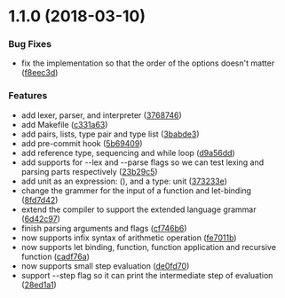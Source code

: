 <a name="1.1.0"></a>
# 1.1.0 (2018-03-10)


### Bug Fixes

* fix the implementation so that the order of the options doesn't matter ([f8eec3d](https://github.com/wyk9787/compiler/commit/f8eec3d))


### Features

* add lexer, parser, and interpreter ([3768746](https://github.com/wyk9787/compiler/commit/3768746))
* add Makefile ([c331a63](https://github.com/wyk9787/compiler/commit/c331a63))
* add pairs, lists, type pair and type list ([3babde3](https://github.com/wyk9787/compiler/commit/3babde3))
* add pre-commit hook ([5b69409](https://github.com/wyk9787/compiler/commit/5b69409))
* add reference type, sequencing and while loop ([d9a56dd](https://github.com/wyk9787/compiler/commit/d9a56dd))
* add supports for --lex and --parse flags so we can test lexing and parsing parts respectively ([23b29c5](https://github.com/wyk9787/compiler/commit/23b29c5))
* add unit as an expression: (), and a type: unit ([373233e](https://github.com/wyk9787/compiler/commit/373233e))
* change the grammer for the input of a function and let-binding ([8fd7d42](https://github.com/wyk9787/compiler/commit/8fd7d42))
* extend the compiler to support the extended language grammar ([6d42c97](https://github.com/wyk9787/compiler/commit/6d42c97))
* finish parsing arguments and flags ([cf746b6](https://github.com/wyk9787/compiler/commit/cf746b6))
* now supports infix syntax of arithmetic operation ([fe7011b](https://github.com/wyk9787/compiler/commit/fe7011b))
* now supports let binding, function, function application and recursive function ([cadf76a](https://github.com/wyk9787/compiler/commit/cadf76a))
* now supports small step evaluation ([de0fd70](https://github.com/wyk9787/compiler/commit/de0fd70))
* support --step flag so it can print the intermediate step of evaluation ([28ed1a1](https://github.com/wyk9787/compiler/commit/28ed1a1))



